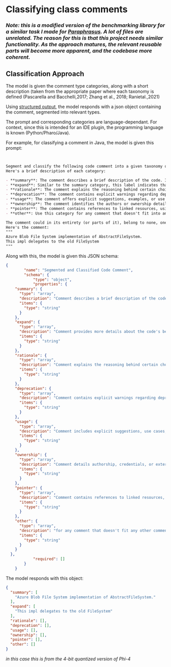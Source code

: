 # Classifying class comments


### *Note: this is a modified version of the benchmarking library for a similar task I made for [Paraphrasus](https://github.com/impresso/paraphrasus). A lot of files are unrelated. The reason for this is that this project needs similar functionality. As the approach matures, the relevant reusable parts will become more apparent, and the codebase more coherent.*


## Classification Approach

The model is given the comment type categories, along with a short description (taken from the appropriate paper where each taxonomy is defined (Pascarella and Bacchelli,2017; Zhang et al.,
2018; Ranietal.,2021)

Using [structured output](https://github.com/dottxt-ai/outlines), the model responds with a json object containing the comment, segmented into relevant types.

The prompt and corresponding categories are language-dependant. For context, since this is intended for an IDE plugin, the programming language is known (Python/Pharo/Java).


For example, for classifying a comment in Java, the model is given this prompt:

```markdown


Segment and classify the following code comment into a given taxonomy of code comment categories (summary, expand, rationale, deprecation, usage, ownership, pointer, other).
Here's a brief description of each category:

- **summary**: The comment describes a brief description of the code. It answers the "what" of the code.
- **expand**: Similar to the summary category, this label indicates that the comment provides a more detailed description of the code. It answers the "how" of the code.
- **rationale**: The comment explains the reasoning behind certain choices, patterns, or options in the code. It answers the "why" of the code.
- **deprecation**: The comment contains explicit warnings regarding deprecated interface artifacts. It includes information about alternative methods or classes (e.g., “do not use [this]”, “is it safe to use?” or “refer to: [ref]”), future deprecation plans, or scheduled changes. Tags like @version, @deprecated, or @since may also be present.
- **usage**: The comment offers explicit suggestions, examples, or use cases for users planning to use a functionality. It might include code snippets or metadata marks such as @usage, @param, or @return.
- **ownership**: The comment identifies the authors or ownership details, possibly including external references or credentials (commonly marked with @author).
- **pointer**: The comment contains references to linked resources, using tags like @see, @link, or @url, or even identifiers such as “FIX #2611” or “BUG #82100.”
- **other**: Use this category for any comment that doesn't fit into any of the above types.

The comment could in its entirety (or parts of it), belong to none, one, multiple, or every category. Any segment of the given text should not be classified to more than one category. If no category fits, use the 'other' category.
Here's the comment:
"""
Azure Blob File System implementation of AbstractFileSystem.
This impl delegates to the old FileSystem
"""
```
Along with this, the model is given this JSON schema:
```json
{
        "name": "Segmented and Classified Code Comment",
        "schema": {
            "type": "object",
            "properties": {
    "summary": {
      "type": "array",
      "description": "Comment describes a brief description of the code. It answers the 'what' of the code.",
      "items": {
        "type": "string"
      }
    },
    "expand": {
      "type": "array",
      "description": "Comment provides more details about the code's behavior. It answers the 'how' of the code.",
      "items": {
        "type": "string"
      }
    },
    "rationale": {
      "type": "array",
      "description": "Comment explains the reasoning behind certain choices, patterns, or options in the code. It answers the 'why' of the code.",
      "items": {
        "type": "string"
      }
    },
    "deprecation": {
      "type": "array",
      "description": "Comment contains explicit warnings regarding deprecated artifacts, alternative suggestions, or future deprecation notes (including tags like @deprecated, @version, or @since).",
      "items": {
        "type": "string"
      }
    },
    "usage": {
      "type": "array",
      "description": "Comment includes explicit suggestions, use cases, examples, or code snippets aimed at the user (often marked with metadata such as @usage, @param, or @return).",
      "items": {
        "type": "string"
      }
    },
    "ownership": {
      "type": "array",
      "description": "Comment details authorship, credentials, or external references about the developers (e.g., using the @author tag).",
      "items": {
        "type": "string"
      }
    },
    "pointer": {
      "type": "array",
      "description": "Comment contains references to linked resources, external references, or tags such as @see, @link, @url, or even identifiers like FIX #2611.",
      "items": {
        "type": "string"
      }
    },
    "other": {
      "type": "array",
      "description": "for any comment that doesn't fit any other comment type.",
      "items": {
        "type": "string"
      }
    }
  },
            "required": []
        }
    }
```

The model responds with this object:
```json
{
  "summary": [
    "Azure Blob File System implementation of AbstractFileSystem."
  ],
  "expand": [
    "This impl delegates to the old FileSystem"
  ],
  "rationale": [],
  "deprecation": [],
  "usage": [],
  "ownership": [],
  "pointer": [],
  "other": []
}
```
*in this case this is from the 4-bit quantized version of Phi-4*
